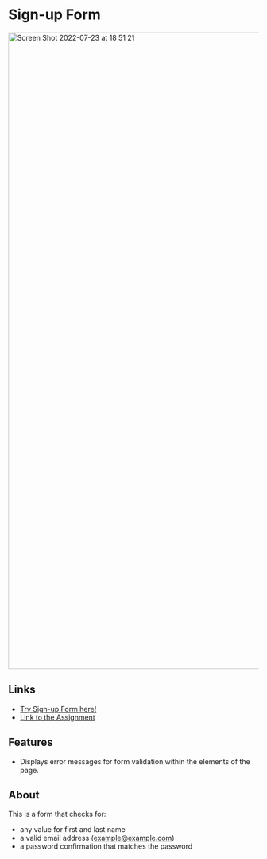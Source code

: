 # Sign-up Form
<img width="1279" alt="Screen Shot 2022-07-23 at 18 51 21" src="https://user-images.githubusercontent.com/91333462/180606078-cf91640b-a073-4273-90dc-07822ca59460.png">

## Links
- [Try Sign-up Form here!](https://gaukhar008.github.io/sign-up-form/)
- [Link to the Assignment](https://www.theodinproject.com/lessons/node-path-intermediate-html-and-css-sign-up-form)
## Features
- Displays error messages for form validation within the elements of the page.

## About
This is a form that checks for:
  - any value for first and last name
  - a valid email address (example@example.com)
  - a password confirmation that matches the password
